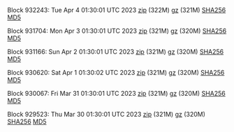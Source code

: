 Block 932243: Tue Apr  4 01:30:01 UTC 2023 [zip](https://files.01coin.io/mainnet/2023-04-04/bootstrap.dat.zip) (322M) [gz](https://files.01coin.io/mainnet/2023-04-04/bootstrap.dat.tar.gz) (321M) [SHA256](https://files.01coin.io/mainnet/2023-04-04/sha256.txt) [MD5](https://files.01coin.io/mainnet/2023-04-04/md5.txt)

Block 931704: Mon Apr  3 01:30:01 UTC 2023 [zip](https://files.01coin.io/mainnet/2023-04-03/bootstrap.dat.zip) (321M) [gz](https://files.01coin.io/mainnet/2023-04-03/bootstrap.dat.tar.gz) (320M) [SHA256](https://files.01coin.io/mainnet/2023-04-03/sha256.txt) [MD5](https://files.01coin.io/mainnet/2023-04-03/md5.txt)

Block 931166: Sun Apr  2 01:30:01 UTC 2023 [zip](https://files.01coin.io/mainnet/2023-04-02/bootstrap.dat.zip) (321M) [gz](https://files.01coin.io/mainnet/2023-04-02/bootstrap.dat.tar.gz) (320M) [SHA256](https://files.01coin.io/mainnet/2023-04-02/sha256.txt) [MD5](https://files.01coin.io/mainnet/2023-04-02/md5.txt)

Block 930620: Sat Apr  1 01:30:02 UTC 2023 [zip](https://files.01coin.io/mainnet/2023-04-01/bootstrap.dat.zip) (321M) [gz](https://files.01coin.io/mainnet/2023-04-01/bootstrap.dat.tar.gz) (320M) [SHA256](https://files.01coin.io/mainnet/2023-04-01/sha256.txt) [MD5](https://files.01coin.io/mainnet/2023-04-01/md5.txt)

Block 930067: Fri Mar 31 01:30:01 UTC 2023 [zip](https://files.01coin.io/mainnet/2023-03-31/bootstrap.dat.zip) (321M) [gz](https://files.01coin.io/mainnet/2023-03-31/bootstrap.dat.tar.gz) (320M) [SHA256](https://files.01coin.io/mainnet/2023-03-31/sha256.txt) [MD5](https://files.01coin.io/mainnet/2023-03-31/md5.txt)

Block 929523: Thu Mar 30 01:30:01 UTC 2023 [zip](https://files.01coin.io/mainnet/2023-03-30/bootstrap.dat.zip) (321M) [gz](https://files.01coin.io/mainnet/2023-03-30/bootstrap.dat.tar.gz) (320M) [SHA256](https://files.01coin.io/mainnet/2023-03-30/sha256.txt) [MD5](https://files.01coin.io/mainnet/2023-03-30/md5.txt)
